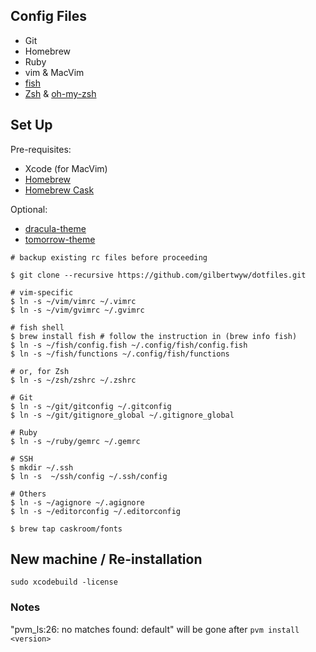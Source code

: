 ## Config Files

- Git
- Homebrew
- Ruby
- vim & MacVim
- [fish](http://fishshell.com/)
- [Zsh](http://www.zsh.org/) & [oh-my-zsh](https://github.com/robbyrussell/oh-my-zsh)

## Set Up

Pre-requisites:

  - Xcode (for MacVim)
  - [Homebrew](http://brew.sh/)
  - [Homebrew Cask](http://caskroom.io/)

Optional:

  - [dracula-theme](https://github.com/zenorocha/dracula-theme)
  - [tomorrow-theme](https://github.com/chriskempson/tomorrow-theme)

```
# backup existing rc files before proceeding

$ git clone --recursive https://github.com/gilbertwyw/dotfiles.git

# vim-specific
$ ln -s ~/vim/vimrc ~/.vimrc
$ ln -s ~/vim/gvimrc ~/.gvimrc

# fish shell
$ brew install fish # follow the instruction in (brew info fish)
$ ln -s ~/fish/config.fish ~/.config/fish/config.fish
$ ln -s ~/fish/functions ~/.config/fish/functions

# or, for Zsh
$ ln -s ~/zsh/zshrc ~/.zshrc

# Git
$ ln -s ~/git/gitconfig ~/.gitconfig
$ ln -s ~/git/gitignore_global ~/.gitignore_global

# Ruby
$ ln -s ~/ruby/gemrc ~/.gemrc

# SSH
$ mkdir ~/.ssh
$ ln -s  ~/ssh/config ~/.ssh/config

# Others
$ ln -s ~/agignore ~/.agignore
$ ln -s ~/editorconfig ~/.editorconfig

$ brew tap caskroom/fonts

```

## New machine / Re-installation
```
sudo xcodebuild -license
```

### Notes
"pvm_ls:26: no matches found: default" will be gone after `pvm install <version>`
